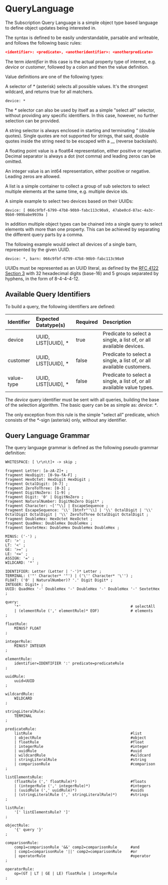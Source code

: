 # QueryLanguage

The Subscription Query Language is a simple object type based language to define object
updates being interested in.

The syntax is defined to be easily understandable, parsable and writeable, and follows
the following basic rules:

```json
<identifier>: <predicate>, <anotheridentifier>: <anotherpredicate>
```

The term _identifier_ in this case is the actual property type of interest, e.g. _device_
or _customer_, followed by a colon and then the value definition.

Value definitions are one of the following types:

A selector of _*_ (asterisk) selects all possible values. It's the strongest wildcard,
and returns true for all matchers.

```cquery
device: *
```

The _*_ selector can also be used by itself as a simple "select all" selector, without
providing any specific identifiers. In this case, however, no further selection can be
provided.

A string selector is always enclosed in starting and terminating _"_ (double quotes).
Single quotes are not supported for strings, that said, double quotes inside the string
need to be escaped with a _\_ (reverse backslash).

A floating point value is a float64 representation, either positive or negative. Decimal
separator is always a dot (not comma) and leading zeros can be omitted.

An integer value is an int64 representation, either positive or negative. Leading zeros
are allowed.

A list is a simple container to collect a group of sub selectors to select multiple
elements at the same time, e.g. multiple device ids.

A simple example to select two devices based on their UUIDs:

```cquery
device: [ 066c9fbf-6799-47b8-90b9-fabc113c90a9, 47abe0cd-87ac-4a3c-9bb0-909babe9939a ]
```

In addition multiple object types can be chained into a single query to select elements
with more than one property. This can be achieved by separating the different query
parts by a comma.

The following example would select all devices of a single barn, represented by the
given UUID. 

```cquery
device: *, barn: 066c9fbf-6799-47b8-90b9-fabc113c90a9
```

UUIDs must be represented as an UUID literal, as defined by the
[RFC 4122 Section 3](https://tools.ietf.org/html/rfc4122#section-3 ':target=_blank')
with 32 hexadecimal digits (base-16) and 5 groups separated by hyphens, in the form of
8-4-4-4-12.

## Available Query Identifiers

To build a query, the following identifiers are defined:

| Identifier | Expected Datatype(s)| Required | Description |
| :--- | :--- | :--- | :---|
| device | UUID, LIST[UUID], * | true | Predicate to select a single, a list of, or all available devices. |
| customer | UUID, LIST[UUID], * | false | Predicate to select a single, a list of, or all available customers. |
| value-type | UUID, LIST[UUID], * | false | Predicate to select a single, a list of, or all available value types. |

The _device_ query identifier must be sent with all queries, building the base of the
selection algorithm. The basic query can be as simple as: _device: *_.

The only exception from this rule is the simple "select all" predicate, which consists of
the _*_-sign (asterisk) only, without any identifier.

## Query Language Grammar

The query language grammar is defined as the following pseudo grammar definition:

```antlr4
WHITESPACE: [ \r\n\t]+ -> skip ;

fragment Letter: [a-zA-Z]+ ;
fragment HexDigit: [0-9a-fA-F] ;
fragment HexOctet: HexDigit HexDigit ;
fragment OctalDigit: [0-7] ;
fragment ZeroToThree: [0-3] ;
fragment DigitNoZero: [1-9] ;
fragment Digit: '0' | DigitNoZero ;
fragment NaturalNumber: DigitNoZero Digit* ;
fragment Character: ~['"\\] | EscapeSequence ;
fragment EscapeSequence: '\\' [btnfr"'\\] | '\\' OctalDigit | '\\' OctalDigit OctalDigit | '\\' ZeroToThree OctalDigit OctalDigit ;
fragment DoubleHex: HexOctet HexOctet ;
fragment QuadHex: DoubleHex DoubleHex ;
fragment SextetHex: DoubleHex DoubleHex DoubleHex ;

MINUS: ('-') ;
GT: '>' ;
LT: '<' ;
GE: '>=' ;
LE: '<=' ;
ASSIGN: '=' ;
WILDCARD: '*' ;

IDENTIFIER: Letter (Letter | '-')* Letter ;
TERMINAL: ('"' Character* '"') | ('\'' Character* '\'') ;
FLOAT: ('0' | NaturalNumber)? '.' Digit Digit* ;
INTEGER: Digit+ ;
UUID: QuadHex '-' DoubleHex '-' DoubleHex '-' DoubleHex '-' SextetHex ;

query:
    '*'                                                 # selectAll
    | (elementRule (',' elementRule)* EOF)              # elements
;

floatRule:
    MINUS? FLOAT
;

integerRule:
    MINUS? INTEGER
;

elementRule:
    identifier=IDENTIFIER ':' predicate=predicateRule
;

uuidRule:
    uuid=UUID
;

wildcardRule:
    WILDCARD
;

stringLiteralRule:
    TERMINAL
;

predicateRule:
    listRule                                            #list
    | objectRule                                        #object
    | floatRule                                         #float
    | integerRule                                       #integer
    | uuidRule                                          #uuid
    | wildcardRule                                      #wildcard
    | stringLiteralRule                                 #string
    | comparisonRule                                    #comparison
;

listElementsRule:
    (floatRule (',' floatRule)*)                        #floats
    | (integerRule (',' integerRule)*)                  #integers
    | (uuidRule (',' uuidRule)*)                        #uuids
    | (stringLiteralRule (',' stringLiteralRule)*)      #strings
;

listRule:
    '[' listElementsRule? ']'
;

objectRule:
    '{' query '}'
;

comparisonRule:
    comp1=comparisonRule '&&' comp2=comparisonRule      #and
    | comp1=comparisonRule '||' comp2=comparisonRule    #or
    | operatorRule                                      #operator
;

operatorRule:
    op=(GT | LT | GE | LE) floatRule | integerRule
;
```
